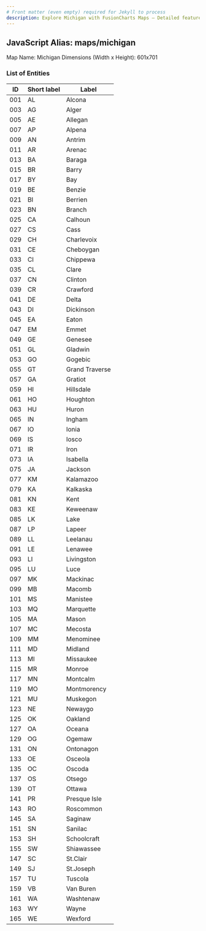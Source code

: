 ```yaml
---
# Front matter (even empty) required for Jekyll to process
description: Explore Michigan with FusionCharts Maps – Detailed features for seamless integration. Try now & enhance your data visualization today! 
---
```


## JavaScript Alias: maps/michigan

Map Name: Michigan
Dimensions (Width x Height): 601x701





### List of Entities

ID | Short label | Label
---|---|---|
001|AL|Alcona
003|AG|Alger
005|AE|Allegan
007|AP|Alpena
009|AN|Antrim
011|AR|Arenac
013|BA|Baraga
015|BR|Barry
017|BY|Bay
019|BE|Benzie
021|BI|Berrien
023|BN|Branch
025|CA|Calhoun
027|CS|Cass
029|CH|Charlevoix
031|CE|Cheboygan
033|CI|Chippewa
035|CL|Clare
037|CN|Clinton
039|CR|Crawford
041|DE|Delta
043|DI|Dickinson
045|EA|Eaton
047|EM|Emmet
049|GE|Genesee
051|GL|Gladwin
053|GO|Gogebic
055|GT|Grand Traverse
057|GA|Gratiot
059|HI|Hillsdale
061|HO|Houghton
063|HU|Huron
065|IN|Ingham
067|IO|Ionia
069|IS|Iosco
071|IR|Iron
073|IA|Isabella
075|JA|Jackson
077|KM|Kalamazoo
079|KA|Kalkaska
081|KN|Kent
083|KE|Keweenaw
085|LK|Lake
087|LP|Lapeer
089|LL|Leelanau
091|LE|Lenawee
093|LI|Livingston
095|LU|Luce
097|MK|Mackinac
099|MB|Macomb
101|MS|Manistee
103|MQ|Marquette
105|MA|Mason
107|MC|Mecosta
109|MM|Menominee
111|MD|Midland
113|MI|Missaukee
115|MR|Monroe
117|MN|Montcalm
119|MO|Montmorency
121|MU|Muskegon
123|NE|Newaygo
125|OK|Oakland
127|OA|Oceana
129|OG|Ogemaw
131|ON|Ontonagon
133|OE|Osceola
135|OC|Oscoda
137|OS|Otsego
139|OT|Ottawa
141|PR|Presque Isle
143|RO|Roscommon
145|SA|Saginaw
151|SN|Sanilac
153|SH|Schoolcraft
155|SW|Shiawassee
147|SC|St.Clair
149|SJ|St.Joseph
157|TU|Tuscola
159|VB|Van Buren
161|WA|Washtenaw
163|WY|Wayne
165|WE|Wexford

